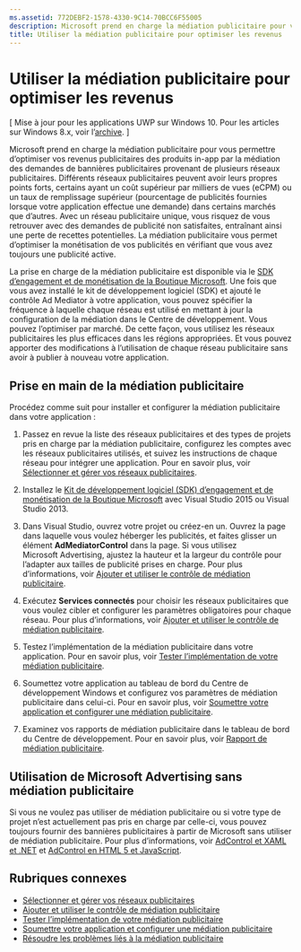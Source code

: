 ```yaml
---
ms.assetid: 772DEBF2-1578-4330-9C14-70BCC6F55005
description: Microsoft prend en charge la médiation publicitaire pour vous permettre d’optimiser vos revenus publicitaires des produits in-app par la médiation des demandes de bannières publicitaires provenant de plusieurs réseaux publicitaires.
title: Utiliser la médiation publicitaire pour optimiser les revenus
---
```


#  Utiliser la médiation publicitaire pour optimiser les revenus


\[ Mise à jour pour les applications UWP sur Windows 10. Pour les articles sur Windows 8.x, voir l’[archive](http://go.microsoft.com/fwlink/p/?linkid=619132). \]

Microsoft prend en charge la médiation publicitaire pour vous permettre d’optimiser vos revenus publicitaires des produits in-app par la médiation des demandes de bannières publicitaires provenant de plusieurs réseaux publicitaires. Différents réseaux publicitaires peuvent avoir leurs propres points forts, certains ayant un coût supérieur par milliers de vues (eCPM) ou un taux de remplissage supérieur (pourcentage de publicités fournies lorsque votre application effectue une demande) dans certains marchés que d’autres. Avec un réseau publicitaire unique, vous risquez de vous retrouver avec des demandes de publicité non satisfaites, entraînant ainsi une perte de recettes potentielles. La médiation publicitaire vous permet d’optimiser la monétisation de vos publicités en vérifiant que vous avez toujours une publicité active.

La prise en charge de la médiation publicitaire est disponible via le [SDK d’engagement et de monétisation de la Boutique Microsoft](http://aka.ms/store-em-sdk). Une fois que vous avez installé le kit de développement logiciel (SDK) et ajouté le contrôle Ad Mediator à votre application, vous pouvez spécifier la fréquence à laquelle chaque réseau est utilisé en mettant à jour la configuration de la médiation dans le Centre de développement. Vous pouvez l’optimiser par marché. De cette façon, vous utilisez les réseaux publicitaires les plus efficaces dans les régions appropriées. Et vous pouvez apporter des modifications à l’utilisation de chaque réseau publicitaire sans avoir à publier à nouveau votre application.

## Prise en main de la médiation publicitaire


Procédez comme suit pour installer et configurer la médiation publicitaire dans votre application :

1.  Passez en revue la liste des réseaux publicitaires et des types de projets pris en charge par la médiation publicitaire, configurez les comptes avec les réseaux publicitaires utilisés, et suivez les instructions de chaque réseau pour intégrer une application. Pour en savoir plus, voir [Sélectionner et gérer vos réseaux publicitaires](select-and-manage-your-ad-networks.md).

2.  Installez le [Kit de développement logiciel (SDK) d’engagement et de monétisation de la Boutique Microsoft](http://aka.ms/store-em-sdk) avec Visual Studio 2015 ou Visual Studio 2013.

3.  Dans Visual Studio, ouvrez votre projet ou créez-en un. Ouvrez la page dans laquelle vous voulez héberger les publicités, et faites glisser un élément **AdMediatorControl** dans la page. Si vous utilisez Microsoft Advertising, ajustez la hauteur et la largeur du contrôle pour l’adapter aux tailles de publicité prises en charge. Pour plus d’informations, voir [Ajouter et utiliser le contrôle de médiation publicitaire](add-and-use-the-ad-mediator-control.md).

4.  Exécutez **Services connectés** pour choisir les réseaux publicitaires que vous voulez cibler et configurer les paramètres obligatoires pour chaque réseau. Pour plus d’informations, voir [Ajouter et utiliser le contrôle de médiation publicitaire](add-and-use-the-ad-mediator-control.md).

5.  Testez l’implémentation de la médiation publicitaire dans votre application. Pour en savoir plus, voir [Tester l’implémentation de votre médiation publicitaire](test-your-ad-mediation-implementation.md).

6.  Soumettez votre application au tableau de bord du Centre de développement Windows et configurez vos paramètres de médiation publicitaire dans celui-ci. Pour en savoir plus, voir [Soumettre votre application et configurer une médiation publicitaire](submit-your-app-and-configure-ad-mediation.md).

7.  Examinez vos rapports de médiation publicitaire dans le tableau de bord du Centre de développement. Pour en savoir plus, voir [Rapport de médiation publicitaire](https://msdn.microsoft.com/library/windows/apps/mt148521).

## Utilisation de Microsoft Advertising sans médiation publicitaire


Si vous ne voulez pas utiliser de médiation publicitaire ou si votre type de projet n’est actuellement pas pris en charge par celle-ci, vous pouvez toujours fournir des bannières publicitaires à partir de Microsoft sans utiliser de médiation publicitaire. Pour plus d’informations, voir [AdControl et XAML et .NET](https://msdn.microsoft.com/library/mt313186.aspx) et [AdControl en HTML 5 et JavaScript](https://msdn.microsoft.com/library/mt313130.aspx).

## Rubriques connexes

* [Sélectionner et gérer vos réseaux publicitaires](select-and-manage-your-ad-networks.md)
* [Ajouter et utiliser le contrôle de médiation publicitaire](add-and-use-the-ad-mediator-control.md)
* [Tester l’implémentation de votre médiation publicitaire](test-your-ad-mediation-implementation.md)
* [Soumettre votre application et configurer une médiation publicitaire](submit-your-app-and-configure-ad-mediation.md)
* [Résoudre les problèmes liés à la médiation publicitaire](troubleshoot-ad-mediation.md)
 

 


<!--HONumber=Mar16_HO5-->


